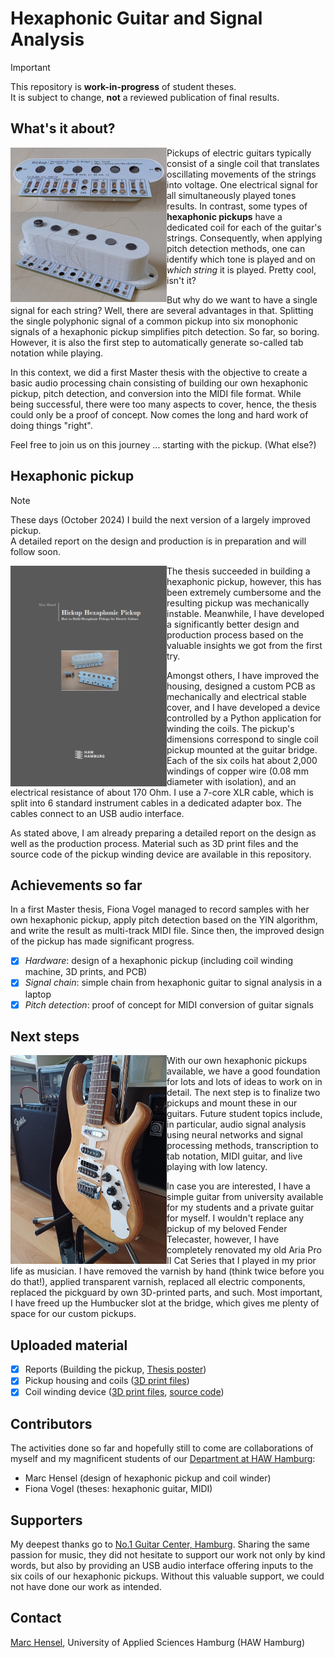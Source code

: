 # Hexaphonic Guitar and Signal Analysis

> [!IMPORTANT]
> This repository is __work-in-progress__ of student theses.<br>
> It is subject to change, __not__ a reviewed publication of final results.

## What's it about?
<img src="./assets/images/Hickup.jpg" width="250" align="left">

Pickups of electric guitars typically consist of a single coil that translates oscillating movements of the strings into voltage. One electrical signal for all simultaneously played tones results. In contrast, some types of __hexaphonic pickups__ have a dedicated coil for each of the guitar's strings. Consequently, when applying pitch detection methods, one can identify which tone is played and on _which string_ it is played. Pretty cool, isn't it?

But why do we want to have a single signal for each string? Well, there are several advantages in that. Splitting the single polyphonic signal of a common pickup into six monophonic signals of a hexaphonic pickup simplifies pitch detection. So far, so boring. However, it is also the first step to automatically generate so-called tab notation while playing.

In this context, we did a first Master thesis with the objective to create a basic audio processing chain consisting of building our own hexaphonic pickup, pitch detection, and conversion into the MIDI file format. While being successful, there were too many aspects to cover, hence, the thesis could only be a proof of concept. Now comes the long and hard work of doing things "right".

Feel free to join us on this journey ... starting with the pickup. (What else?)
<br clear=all>

## Hexaphonic pickup

> [!NOTE]
> These days (October 2024) I build the next version of a largely improved pickup.<br>
> A detailed report on the design and production is in preparation and will follow soon.

<img src="./assets/images/HickupCover.png" width="250" align="left">

The thesis succeeded in building a hexaphonic pickup, however, this has been extremely cumbersome and the resulting pickup was mechanically instable. Meanwhile, I have developed a significantly better design and production process based on the valuable insights we got from the first try.

Amongst others, I have improved the housing, designed a custom PCB as mechanically and electrical stable cover, and I have developed a device controlled by a Python application for winding the coils. The pickup's dimensions correspond to single coil pickup mounted at the guitar bridge. Each of the six coils hat about 2,000 windings of copper wire (0.08 mm diameter with isolation), and an electrical resistance of about 170 Ohm. I use a 7-core XLR cable, which is split into 6 standard instrument cables in a dedicated adapter box. The cables connect to an USB audio interface.

As stated above, I am already preparing a detailed report on the design as well as the production process. Material such as 3D print files and the source code of the pickup winding device are available in this repository.
<br clear=all>

## Achievements so far
In a first Master thesis, Fiona Vogel managed to record samples with her own hexaphonic pickup, apply pitch detection based on the YIN algorithm, and write the result as multi-track MIDI file. Since then, the improved design of the pickup has made significant progress.

- [X] _Hardware_: design of a hexaphonic pickup (including coil winding machine, 3D prints, and PCB)
- [X] _Signal chain_: simple chain from hexaphonic guitar to signal analysis in a laptop
- [X] _Pitch detection_: proof of concept for MIDI conversion of guitar signals

## Next steps
<img src="./assets/images/AriaCat.jpg" width="250" align="left">

With our own hexaphonic pickups available, we have a good foundation for lots and lots of ideas to work on in detail. The next step is to finalize two pickups and mount these in our guitars. Future student topics include, in particular, audio signal analysis using neural networks and signal processing methods, transcription to tab notation, MIDI guitar, and live playing with low latency.

In case you are interested, I have a simple guitar from university available for my students and a private guitar for myself. I wouldn't replace any pickup of my beloved Fender Telecaster, however, I have completely renovated my old Aria Pro II Cat Series that I played in my prior life as musician. I have removed the varnish by hand (think twice before you do that!), applied transparent varnish, replaced all electric components, replaced the pickguard by own 3D-printed parts, and such. Most important, I have freed up the Humbucker slot at the bridge, which gives me plenty of space for our custom pickups.
<br clear=all>

## Uploaded material
- [X] Reports (Building the pickup, [Thesis poster](docs/reports))
- [X] Pickup housing and coils ([3D print files](hexaphonic_pickup/hardware/3d_print_files/pickup))
- [X] Coil winding device ([3D print files](hexaphonic_pickup/hardware/3d_print_files/winder), [source code](hexaphonic_pickup/src/winder))

## Contributors
The activities done so far and hopefully still to come are collaborations of myself and my magnificent students of our [Department at HAW Hamburg](https://www.haw-hamburg.de/hochschule/technik-und-informatik/departments/informations-und-elektrotechnik/studium/studiengaenge/):

- Marc Hensel (design of hexaphonic pickup and coil winder)
- Fiona Vogel (theses: hexaphonic guitar, MIDI)

## Supporters
My deepest thanks go to [No.1 Guitar Center, Hamburg](https://www.no1-guitars.de/). Sharing the same passion for music, they did not hesitate to support our work not only by kind words, but also by providing an USB audio interface offering inputs to the six coils of our hexaphonic pickups. Without this valuable support, we could not have done our work as intended.

## Contact
[Marc Hensel](http://www.haw-hamburg.de/marc-hensel), University of Applied Sciences Hamburg (HAW Hamburg)
